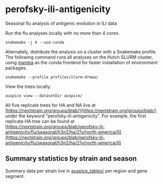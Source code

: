 # perofsky-ili-antigenicity

Seasonal flu analysis of antigenic evolution in ILI data

Run the flu analyses locally with no more than 4 cores.

```
snakemake -j 4 --use-conda
```

Alternately, distribute the analysis on a cluster with a Snakemake profile.
The following command runs all analyses on the Hutch SLURM cluster, using [mamba](https://github.com/mamba-org/mamba) as the conda frontend for faster installation of environment packages.

```
snakemake --profile profiles/slurm-drmaa/
```

View the trees locally.

```
auspice view --datasetDir auspice/
```

All five replicate trees for HA and NA live at [https://nextstrain.org/groups/blab/](https://nextstrain.org/groups/blab/) under the keyword "perofsky-ili-antigenicity".
For example, the first replicate HA tree can be found at [https://nextstrain.org/groups/blab/perofsky-ili-antigenicity/flu/seasonal/h3n2/ha/21y/north-america/0](https://nextstrain.org/groups/blab/perofsky-ili-antigenicity/flu/seasonal/h3n2/ha/21y/north-america/0)

## Summary statistics by strain and season

Summary data per strain live in [auspice_tables/](auspice_tables/) per region and gene segment.

